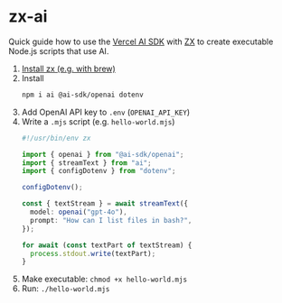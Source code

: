 # zx-ai

Quick guide how to use the [Vercel AI SDK](https://sdk.vercel.ai) with [ZX](https://github.com/google/zx) to create executable Node.js scripts that use AI.

1. [Install zx (e.g. with brew)](https://google.github.io/zx/getting-started#install)
1. Install
    ```sh
    npm i ai @ai-sdk/openai dotenv
    ```
1. Add OpenAI API key to `.env` (`OPENAI_API_KEY`)
1. Write a `.mjs` script (e.g. `hello-world.mjs`)
   ```ts
   #!/usr/bin/env zx

   import { openai } from "@ai-sdk/openai";
   import { streamText } from "ai";
   import { configDotenv } from "dotenv";

   configDotenv();

   const { textStream } = await streamText({
     model: openai("gpt-4o"),
     prompt: "How can I list files in bash?",
   });

   for await (const textPart of textStream) {
     process.stdout.write(textPart);
   }
   ```
1. Make executable: `chmod +x hello-world.mjs`
1. Run: `./hello-world.mjs`